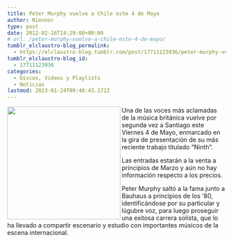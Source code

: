 ```yaml
---
title: Peter Murphy vuelve a Chile este 4 de Mayo
author: Niennor
type: post
date: 2012-02-16T14:29:00+00:00
# url: /peter-murphy-vuelve-a-chile-este-4-de-mayo/
tumblr_elclaustro-blog_permalink:
  - https://elclaustro-blog.tumblr.com/post/17711123936/peter-murphy-vuelve-a-chile-este-4-de-mayo
tumblr_elclaustro-blog_id:
  - 17711123936
categories:
  - Discos, Videos y Playlists
  - Noticias
lastmod: 2023-01-24T09:40:43.172Z
---
```

<img decoding="async" loading="lazy" align="left" height="261" src="https://64.media.tumblr.com/tumblr_lzhph8vY8O1r04xdq.webp" width="261" />Una de las voces más aclamadas de la música británica vuelve por segunda vez a Santiago este Viernes 4 de Mayo, enmarcado en la gira de presentación de su más reciente trabajo titulado &ldquo;Ninth&rdquo;.

Las entradas estarán a la venta a principios de Marzo y aún no hay información respecto a los precios.

Peter Murphy saltó a la fama junto a Bauhaus a principios de los &lsquo;80, identificándose por su particular y lúgubre voz, para luego proseguir una exitosa carrera solista, que lo ha llevado a compartir escenario y estudio con importantes músicos de la escena internacional.

<div>
</div>
